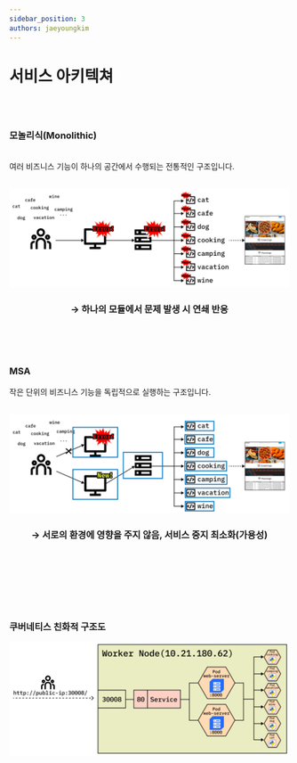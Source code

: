 ```yaml
---
sidebar_position: 3
authors: jaeyoungkim
---
```


# 서비스 아키텍쳐

<br/><br/>

### 모놀리식(Monolithic)

<br/>
여러 비즈니스 기능이 하나의 공간에서 수행되는 전통적인 구조입니다.
<br/><br/>

![arch_monol.png](./img/arch_monol.png)

<h3 align="center"> →  하나의 모듈에서 문제 발생 시 연쇄 반응</h3>
<br/><br/><br/>

### MSA

작은 단위의 비즈니스 기능을 독립적으로 실행하는 구조입니다.
<br/><br/>

![acrh_k.png](./img/arch_k_2.png)

<h3 align="center"> →  서로의 환경에 영향을 주지 않음, 서비스 중지 최소화(가용성)</h3>
<br/><br/><br/><br/><br/><br/>

### 쿠버네티스 친화적 구조도

![acrh_prog.png](./img/arch_prog.png)

<br/><br/><br/><br/><br/><br/>
